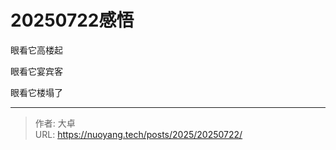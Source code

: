 # 20250722感悟


<!--more-->



眼看它高楼起



眼看它宴宾客



眼看它楼塌了


---

> 作者: 大卓  
> URL: https://nuoyang.tech/posts/2025/20250722/  

